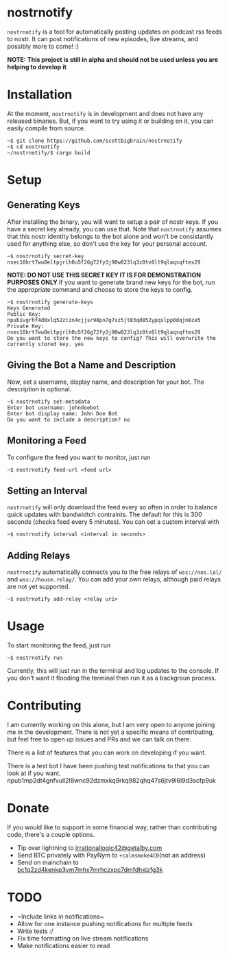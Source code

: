 # nostrnotify
`nostrnotify` is a tool for automatically posting updates on podcast rss feeds to nostr. It can post notifications of new episodes, live streams, and possibly more to come! :)

**NOTE: This project is still in alpha and should not be used unless you are helping to develop it**

# Installation
At the moment, `nostrnotify` is in development and does not have any released binaries. But, if you want to try using it or building on it, you can easily compile from source.
```
~$ git clone https://github.com/scottbigbrain/nostrnotify
~$ cd nostrnotify
~/nostrnotify/$ cargo build
```

# Setup
## Generating Keys
After installing the binary, you will want to setup a pair of nostr keys. If you have a secret key already, you can use that. Note that `nostrnotify` assumes that this nostr identity belongs to the bot alone and won't be consistantly used for anything else, so don't use the key for your personal account.
```
~$ nostrnotify secret-key nsec10krt7wu8eltpjrlh0u5f26g72fy3j90w023lq3z0tv8lt9qlaqsqftex29
```
**NOTE: DO NOT USE THIS SECRET KEY IT IS FOR DEMONSTRATION PURPOSES ONLY**
If you want to generate brand new keys for the bot, run the appropriate command and choose to store the keys to config.
```
~$ nostrnotify generate-keys
Keys Generated
Public Key: npub1vgrhf4d0xlq52ztzn4cjjsr98pn7g7xz5jt83qd852ypqslpp0dqjn8ze5
Private Key: nsec10krt7wu8eltpjrlh0u5f26g72fy3j90w023lq3z0tv8lt9qlaqsqftex29
Do you want to store the new keys to config? This will overwrite the currently stored key. yes
```
## Giving the Bot a Name and Description
Now, set a username, display name, and description for your bot. The description is optional.
```
~$ nostrnotify set-metadata
Enter bot username: johndoebot
Enter bot display name: John Doe Bot
Do you want to include a description? no
```
## Monitoring a Feed
To configure the feed you want to monitor, just run
```
~$ nostrnotify feed-url <feed url>
```
## Setting an Interval
`nostrnotify` will only download the feed every so often in order to balance quick updates with bandwidtch contraints. The default for this is 300 seconds (checks feed every 5 minutes). You can set a custom interval with
```
~$ nostrnotify interval <interval in seconds>
```
## Adding Relays
`nostrnotify` automatically connects you to the free relays of `wss://nos.lol/` and `wss://house.relay/`. You can add your own relays, although paid relays are not yet supported.
```
~$ nostrnotify add-relay <relay uri>
```

# Usage
To start monitoring the feed, just run 
```
~$ nostrnotify run
```
Currently, this will just run in the terminal and log updates to the console. If you don't want it flooding the terminal then run it as a backgroun process.

# Contributing
I am currently working on this alone, but I am very open to anyone joining me in the development. There is not yet a specific means of contributing, but feel free to open up issues and PRs and we can talk on there.

There is a list of features that you can work on developing if you want.

There is a test bot I have been pushing test notifications to that you can look at if you want. 
npub1mp2dt4gnfvull2l8wnc92dzmxkq9rkq982qhq47s6jtv9l6l9d3scfp9uk

# Donate
If you would like to support in some financial way, rather than contributing code, there's a couple options.
- Tip over lightning to [irrationallogic42@getalby.com](https://getalby.com/p/irrationallogic42)
- Send BTC privately with PayNym to `+calmsmoke4C0`(not an address)
- Send on mainchain to [bc1q2zd4kenkp3ym7mhx7mrhczxpc7dmfdhxjzfg3k](bitcoin:bc1q2zd4kenkp3ym7mhx7mrhczxpc7dmfdhxjzfg3k)

# TODO
- ~Include links in notifications~
- Allow for one instance pushing notifications for multiple feeds
- Write tests :/
- Fix time formatting on live stream notifications
- Make notifications easier to read
